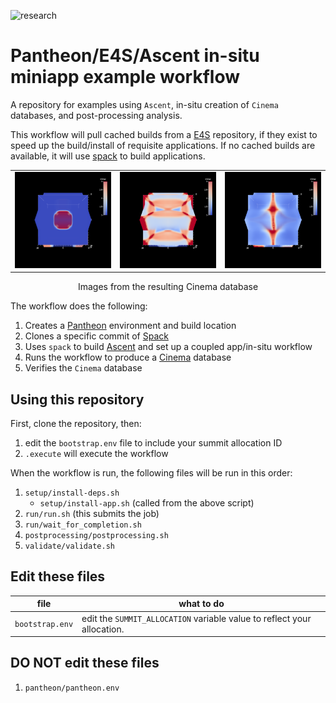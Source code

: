 ![research](https://pantheonscience.github.io/states/research.png)

# Pantheon/E4S/Ascent in-situ miniapp example workflow

A repository for examples using `Ascent`, in-situ creation of `Cinema`
databases, and post-processing analysis. 

This workflow will pull cached builds from a [E4S](https://e4s-project.github.io/) repository, if they exist
to speed up the build/install of requisite applications. If no cached builds are available, it will use
[spack](https://github.com/spack/spack) to build applications.

<p align="center">
<table>
<tr>
<td><img width="200" src="doc/0000.png"</td>
<td><img width="200" src="doc/0001.png"</td>
<td><img width="200" src="doc/0002.png"</td>
</tr>
</table>
</p>
<p align="center">Images from the resulting Cinema database</p>

The workflow does the following:

1. Creates a [Pantheon](http://pantheonscience.org/) environment and build location
2. Clones a specific commit of [Spack](https://github.com/spack/spack)
3. Uses `spack` to build [Ascent](https://ascent.readthedocs.io/en/latest/) and set up a coupled app/in-situ workflow
4. Runs the workflow to produce a [Cinema](https://cinemascience.org) database
5. Verifies the `Cinema` database

## Using this repository

First, clone the repository, then:

1. edit the `bootstrap.env` file to include your summit allocation ID
2. `.execute` will execute the workflow

When the workflow is run, the following files will be run in this order:

1. `setup/install-deps.sh`
    - `setup/install-app.sh` (called from the above script)
1. `run/run.sh` (this submits the job)
1. `run/wait_for_completion.sh`
1. `postprocessing/postprocessing.sh`
1. `validate/validate.sh`

## Edit these files
| file | what to do |
|------|---------|
|`bootstrap.env` | edit the `SUMMIT_ALLOCATION` variable value to reflect your allocation. |

## DO NOT edit these files

1. `pantheon/pantheon.env`
